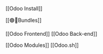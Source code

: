 [[Odoo Install]]


[[🟣🍱Bundles]]

[[Odoo Frontend]]
[[Odoo Back-end]]

[[Odoo Modules]]
[[Odoo.sh]]
